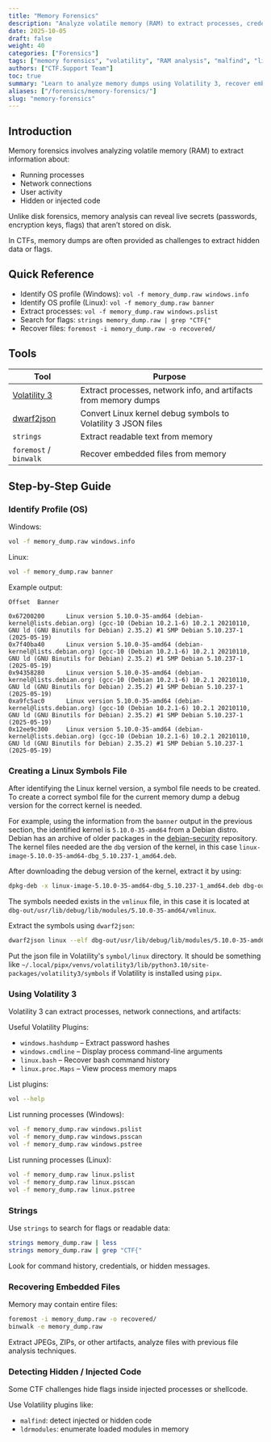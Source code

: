 ```yaml
---
title: "Memory Forensics"
description: "Analyze volatile memory (RAM) to extract processes, credentials, and hidden artifacts using Volatility 3, strings, and file recovery tools in CTF and forensic investigations."
date: 2025-10-05
draft: false
weight: 40
categories: ["Forensics"]
tags: ["memory forensics", "volatility", "RAM analysis", "malfind", "linux symbols", "dwarf2json"]
authors: ["CTF.Support Team"]
toc: true
summary: "Learn to analyze memory dumps using Volatility 3, recover embedded files, search for flags, and detect injected code in CTF forensics challenges."
aliases: ["/forensics/memory-forensics/"]
slug: "memory-forensics"
---
```


## Introduction

Memory forensics involves analyzing volatile memory (RAM) to extract information about:

- Running processes
- Network connections
- User activity
- Hidden or injected code

Unlike disk forensics, memory analysis can reveal live secrets (passwords, encryption keys, flags) that aren’t stored on disk.

In CTFs, memory dumps are often provided as challenges to extract hidden data or flags.

## Quick Reference

- Identify OS profile (Windows): `vol -f memory_dump.raw windows.info`
- Identify OS profile (Linux): `vol -f memory_dump.raw banner`
- Extract processes: `vol -f memory_dump.raw windows.pslist`
- Search for flags: `strings memory_dump.raw | grep "CTF{"`
- Recover files: `foremost -i memory_dump.raw -o recovered/`

## Tools

| Tool                                                                | Purpose                                                          |
|---------------------------------------------------------------------|------------------------------------------------------------------|
| [Volatility 3](https://github.com/volatilityfoundation/volatility3) | Extract processes, network info, and artifacts from memory dumps |
| [dwarf2json](https://github.com/volatilityfoundation/dwarf2json)    | Convert Linux kernel debug symbols to Volatility 3 JSON files    |
| `strings`                                                           | Extract readable text from memory                                |
| `foremost` / `binwalk`                                              | Recover embedded files from memory                               |

## Step-by-Step Guide

### Identify Profile (OS)

Windows:

```bash
vol -f memory_dump.raw windows.info
```

Linux:

```bash
vol -f memory_dump.raw banner
```

Example output:

```text
Offset  Banner

0x67200200      Linux version 5.10.0-35-amd64 (debian-kernel@lists.debian.org) (gcc-10 (Debian 10.2.1-6) 10.2.1 20210110, GNU ld (GNU Binutils for Debian) 2.35.2) #1 SMP Debian 5.10.237-1 (2025-05-19)
0x7f40ba40      Linux version 5.10.0-35-amd64 (debian-kernel@lists.debian.org) (gcc-10 (Debian 10.2.1-6) 10.2.1 20210110, GNU ld (GNU Binutils for Debian) 2.35.2) #1 SMP Debian 5.10.237-1 (2025-05-19)
0x94358280      Linux version 5.10.0-35-amd64 (debian-kernel@lists.debian.org) (gcc-10 (Debian 10.2.1-6) 10.2.1 20210110, GNU ld (GNU Binutils for Debian) 2.35.2) #1 SMP Debian 5.10.237-1 (2025-05-19)
0xa9fc5ac0      Linux version 5.10.0-35-amd64 (debian-kernel@lists.debian.org) (gcc-10 (Debian 10.2.1-6) 10.2.1 20210110, GNU ld (GNU Binutils for Debian) 2.35.2) #1 SMP Debian 5.10.237-1 (2025-05-19)
0x12ee9c300     Linux version 5.10.0-35-amd64 (debian-kernel@lists.debian.org) (gcc-10 (Debian 10.2.1-6) 10.2.1 20210110, GNU ld (GNU Binutils for Debian) 2.35.2) #1 SMP Debian 5.10.237-1 (2025-05-19)
```

### Creating a Linux Symbols File

After identifying the Linux kernel version, a symbol file needs to be created. To create a correct symbol file for the current memory dump a debug version for the correct kernel is needed.

For example, using the information from the `banner` output in the previous section, the identified kernel is `5.10.0-35-amd64` from a Debian distro. Debian has an archive of older packages in the [debian-security](https://snapshot.debian.org/archive/debian-security/20250520T200947Z/pool/updates/main/l/linux/) repository. The kernel files needed are the `dbg` version of the kernel, in this case `linux-image-5.10.0-35-amd64-dbg_5.10.237-1_amd64.deb`.

After downloading the debug version of the kernel, extract it by using:

```bash
dpkg-deb -x linux-image-5.10.0-35-amd64-dbg_5.10.237-1_amd64.deb dbg-out
```

The symbols needed exists in the `vmlinux` file, in this case it is located at `dbg-out/usr/lib/debug/lib/modules/5.10.0-35-amd64/vmlinux`.

Extract the symbols using `dwarf2json`:

```bash
dwarf2json linux --elf dbg-out/usr/lib/debug/lib/modules/5.10.0-35-amd64/vmlinux > outputvmlinux-5.10.0-35-amd64.json
```

Put the json file in Volatility's `symbol/linux` directory. It should be something like `~/.local/pipx/venvs/volatility3/lib/python3.10/site-packages/volatility3/symbols` if Volatility is installed using `pipx`.

### Using Volatility 3

Volatility 3 can extract processes, network connections, and artifacts:

Useful Volatility Plugins:

- `windows.hashdump` – Extract password hashes
- `windows.cmdline` – Display process command-line arguments
- `linux.bash` – Recover bash command history
- `linux.proc.Maps` – View process memory maps

List plugins:

```bash
vol --help
```

List running processes (Windows):

```bash
vol -f memory_dump.raw windows.pslist
vol -f memory_dump.raw windows.psscan
vol -f memory_dump.raw windows.pstree
```

List running processes (Linux):

```bash
vol -f memory_dump.raw linux.pslist
vol -f memory_dump.raw linux.psscan
vol -f memory_dump.raw linux.pstree
```

### Strings

Use `strings` to search for flags or readable data:

```bash
strings memory_dump.raw | less
strings memory_dump.raw | grep "CTF{"
```

Look for command history, credentials, or hidden messages.

### Recovering Embedded Files

Memory may contain entire files:

```bash
foremost -i memory_dump.raw -o recovered/
binwalk -e memory_dump.raw
```

Extract JPEGs, ZIPs, or other artifacts, analyze files with previous file analysis techniques.

### Detecting Hidden / Injected Code

Some CTF challenges hide flags inside injected processes or shellcode.

Use Volatility plugins like:

- `malfind`: detect injected or hidden code
- `ldrmodules`: enumerate loaded modules in memory
